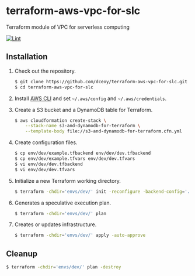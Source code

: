 terraform-aws-vpc-for-slc
=========================

Terraform module of VPC for serverless computing

[![Lint](https://github.com/dceoy/terraform-aws-vpc-for-slc/actions/workflows/lint.yml/badge.svg)](https://github.com/dceoy/terraform-aws-vpc-for-slc/actions/workflows/lint.yml)

Installation
------------

1.  Check out the repository.

    ```sh
    $ git clone https://github.com/dceoy/terraform-aws-vpc-for-slc.git
    $ cd terraform-aws-vpc-for-slc
    ````

2.  Install [AWS CLI](https://aws.amazon.com/cli/) and set `~/.aws/config` and `~/.aws/credentials`.

3.  Create a S3 bucket and a DynamoDB table for Terraform.

    ```sh
    $ aws cloudformation create-stack \
        --stack-name s3-and-dynamodb-for-terraform \
        --template-body file://s3-and-dynamodb-for-terraform.cfn.yml
    ```

4.  Create configuration files.

    ```sh
    $ cp env/dev/example.tfbackend env/dev/dev.tfbackend
    $ cp env/dev/example.tfvars env/dev/dev.tfvars
    $ vi env/dev/dev.tfbackend
    $ vi env/dev/dev.tfvars
    ```

5.  Initialize a new Terraform working directory.

    ```sh
    $ terraform -chdir='envs/dev/' init -reconfigure -backend-config='./dev.tfbackend'
    ```

6.  Generates a speculative execution plan.

    ```sh
    $ terraform -chdir='envs/dev/' plan
    ```

7.  Creates or updates infrastructure.

    ```sh
    $ terraform -chdir='envs/dev/' apply -auto-approve
    ```

Cleanup
-------

```sh
$ terraform -chdir='envs/dev/' plan -destroy
```
